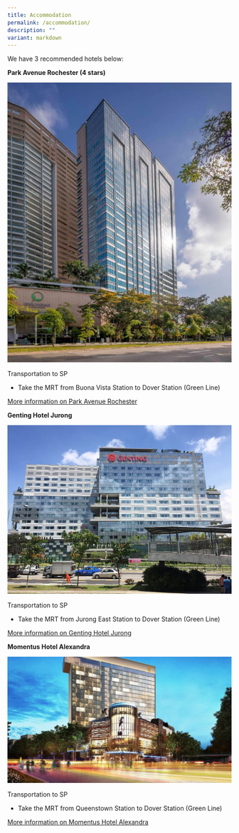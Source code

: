 ```yaml
---
title: Accommodation
permalink: /accommodation/
description: ""
variant: markdown
---
```

We have 3 recommended hotels below:

**Park Avenue Rochester (4 stars)**

![](/images/park-avenue-rochester.jpg)

Transportation to SP
* Take the MRT from Buona Vista Station to Dover Station (Green Line)

[More information on Park Avenue Rochester](https://parkavenuegroup.com/property/singapore-rochester-parkavenue/)





**Genting Hotel Jurong**

![](/images/genting-hotel-jurong.jpg)

Transportation to SP
* Take the MRT from Jurong East Station to Dover Station (Green Line)

[More information on Genting Hotel Jurong](https://www.tripadvisor.com.sg/Hotel_Review-g294265-d7612688-Reviews-Genting_Hotel_Jurong-Singapore.html)


**Momentus Hotel Alexandra**

![](/images/momentus-hotel.jpg)

Transportation to SP
* Take the MRT from Queenstown Station to Dover Station (Green Line)

[More information on Momentus Hotel Alexandra](https://www.momentushotels.com/?utm_source=local-directories&utm_medium=organic&utm_campaign=travelclick-localconnect)